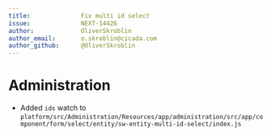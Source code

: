```yaml
---
title:              Fix multi id select
issue:              NEXT-14426
author:             OliverSkroblin
author_email:       o.skroblin@cicada.com
author_github:      @OliverSkroblin
---
```

# Administration
* Added `ids` watch to `platform/src/Administration/Resources/app/administration/src/app/component/form/select/entity/sw-entity-multi-id-select/index.js`
